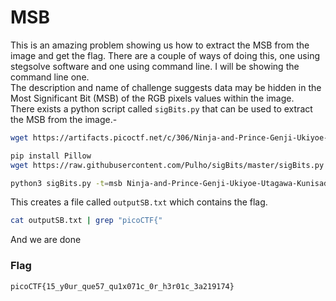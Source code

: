 # MSB

This is an amazing problem showing us how to extract the MSB from the image and get the flag. There are a couple of ways of doing this, one using stegsolve software and one using command line. I will be showing the command line one.
<br>
The description and name of challenge suggests data may be hidden in the Most Significant Bit (MSB) of the RGB pixels values within the image.<br>
There exists a python script called `sigBits.py` that can be used to extract the MSB from the image.-

```bash
wget https://artifacts.picoctf.net/c/306/Ninja-and-Prince-Genji-Ukiyoe-Utagawa-Kunisada.flag.png

pip install Pillow
wget https://raw.githubusercontent.com/Pulho/sigBits/master/sigBits.py

python3 sigBits.py -t=msb Ninja-and-Prince-Genji-Ukiyoe-Utagawa-Kunisada.flag.png
```
This creates a file called `outputSB.txt` which contains the flag.
```bash
cat outputSB.txt | grep "picoCTF{"
```
And we are done

### Flag
```
picoCTF{15_y0ur_que57_qu1x071c_0r_h3r01c_3a219174}
```